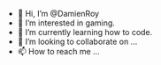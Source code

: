 - 👋 Hi, I’m @DamienRoy
- 👀 I’m interested in gaming.
- 🌱 I’m currently learning how to code.
- 💞️ I’m looking to collaborate on ...
- 📫 How to reach me ...

<!---
DamienRoy/DamienRoy is a ✨ special ✨ repository because its `README.md` (this file) appears on your GitHub profile.
You can click the Preview link to take a look at your changes.
--->
